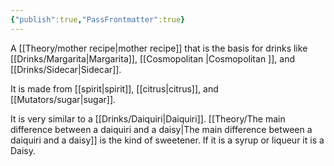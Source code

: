 ```yaml
---
{"publish":true,"PassFrontmatter":true}
---
```


A [[Theory/mother recipe\|mother recipe]] that is the basis for drinks like [[Drinks/Margarita\|Margarita]], [[Cosmopolitan \|Cosmopolitan ]], and [[Drinks/Sidecar\|Sidecar]].

It is made from [[spirit\|spirit]], [[citrus\|citrus]], and [[Mutators/sugar\|sugar]].

It is very similar to a [[Drinks/Daiquiri\|Daiquiri]]. [[Theory/The main difference between a daiquiri and a daisy\|The main difference between a daiquiri and a daisy]] is the kind of sweetener. If it is a syrup or liqueur it is a Daisy.
